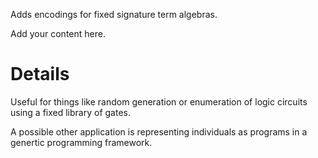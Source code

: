 Adds encodings for fixed signature term algebras.

Add your content here.


# Details #

Useful for things like random generation or enumeration of
logic circuits using a fixed library of gates.

A possible other application is representing individuals as
programs in a genertic programming framework.